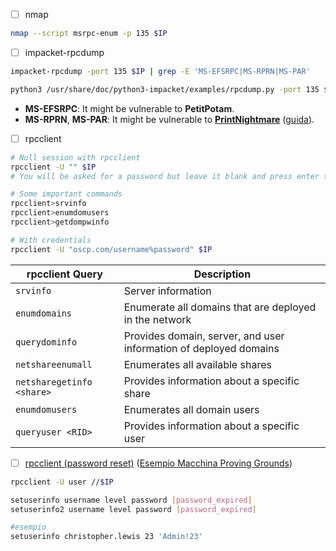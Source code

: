 - [ ] nmap

```bash
nmap --script msrpc-enum -p 135 $IP
```

- [ ] impacket-rpcdump

```bash
impacket-rpcdump -port 135 $IP | grep -E 'MS-EFSRPC|MS-RPRN|MS-PAR'

python3 /usr/share/doc/python3-impacket/examples/rpcdump.py -port 135 $IP | grep -E 'MS-EFSRPC|MS-RPRN|MS-PAR'
```

- **MS-EFSRPC**: It might be vulnerable to **PetitPotam**.
- **MS-RPRN**, **MS-PAR**: It might be vulnerable to [**PrintNightmare**](https://github.com/nathanealm/PrintNightmare-Exploit) ([guida](https://www.thehacker.recipes/a-d/movement/print-spooler-service/printnightmare)).

- [ ] rpcclient

```bash
# Null session with rpcclient
rpcclient -U "" $IP
# You will be asked for a password but leave it blank and press enter to continue.

# Some important commands
rpcclient>srvinfo
rpcclient>enumdomusers
rpcclient>getdompwinfo

# With credentials
rpcclient -U "oscp.com/username%password" $IP
```

| **rpcclient Query**       | **Description**                                                   |
| ------------------------- | ----------------------------------------------------------------- |
| `srvinfo`                 | Server information                                                |
| `enumdomains`             | Enumerate all domains that are deployed in the network            |
| `querydominfo`            | Provides domain, server, and user information of deployed domains |
| `netshareenumall`         | Enumerates all available shares                                   |
| `netsharegetinfo <share>` | Provides information about a specific share                       |
| `enumdomusers`            | Enumerates all domain users                                       |
| `queryuser <RID>`         | Provides information about a specific user                        |

- [ ] [rpcclient (password reset)](https://room362.com/posts/2017/reset-ad-user-password-with-linux/) ([Esempio Macchina Proving Grounds](https://medium.com/@0xrave/nagoya-proving-grounds-practice-walkthrough-active-directory-bef41999b46f))

```bash
rpcclient -U user //$IP

setuserinfo username level password [password_expired]
setuserinfo2 username level password [password_expired]

#esempio
setuserinfo christopher.lewis 23 'Admin!23'
```